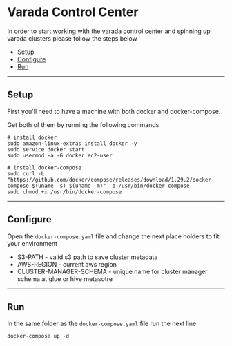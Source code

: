 # Varada Control Center

In order to start working with the varada control center and spinning up varada clusters please follow the steps below

 - [Setup](#setup)
 - [Configure](#Configure)
 - [Run](#Run)
---

## Setup

First you'll need to have a machine with both docker and docker-compose.

Get both of them by running the 
following commands

```
# install docker
sudo amazon-linux-extras install docker -y
sudo service docker start
sudo usermod -a -G docker ec2-user

# install docker-compose
sudo curl -L "https://github.com/docker/compose/releases/download/1.29.2/docker-compose-$(uname -s)-$(uname -m)" -o /usr/bin/docker-compose
sudo chmod +x /usr/bin/docker-compose
```
---

## Configure

Open the `docker-compose.yaml` file and change the next place holders to fit your environment

- S3-PATH - valid s3 path to save cluster metadata
- AWS-REGION - current aws region
- CLUSTER-MANAGER-SCHEMA - unique name for cluster manager schema at glue or hive metasotre

---
## Run

In the same folder as the `docker-compose.yaml` file run the next line
```
docker-compose up -d
```

